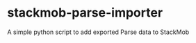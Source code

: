 stackmob-parse-importer
============

A simple python script to add exported Parse data to StackMob
